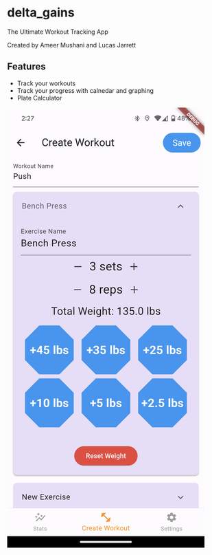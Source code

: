 # delta_gains

The Ultimate Workout Tracking App

Created by Ameer Mushani and Lucas Jarrett

## Features
- Track your workouts
- Track your progress with calnedar and graphing
- Plate Calculator

![Screenshot](assets/screenshot.png)
